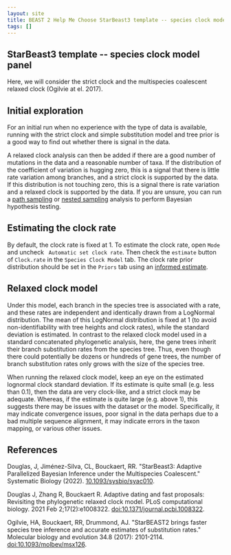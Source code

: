 ```yaml
---
layout: site
title: BEAST 2 Help Me Choose StarBeast3 template -- species clock model panel
tags: []
---
```


## StarBeast3 template -- species clock model panel

Here, we will consider the strict clock and the multispecies coalescent relaxed clock (Ogilvie at el. 2017). 


## Initial exploration

For an initial run when no experience with the type of data is available, running with the strict clock and simple substitution model and tree prior is a good way to find out whether there is signal in the data.

A relaxed clock analysis can then be added if there are a good number of mutations in the data and a reasonable number of taxa. 
If the distribution of the coefficient of variation is hugging zero, this is a signal that there is little rate variation among branches, and a strict clock is supported by the data.
If this distribution is not touching zero, this is a signal there is rate variation and a relaxed clock is supported by the data.
If you are unsure, you can run a [path sampling](https://github.com/BEAST2-Dev/model-selection) or [nested sampling](https://github.com/BEAST2-Dev/nested-sampling) analysis to perform Bayesian hypothesis testing.



## Estimating the clock rate


By default, the clock rate is fixed at 1. To estimate the clock rate, open `Mode` and uncheck ` Automatic set clock rate`. Then check the `estimate` button of `Clock.rate` in the `Species Clock Model` tab. The clock rate prior distribution should be set in the `Priors` tab using an [informed estimate](https://beast2-dev.github.io/hmc/hmc/Priors/ClockPrior/).


## Relaxed clock model


Under this model, each branch in the species tree is associated with a rate, and these rates are independent and identically drawn from a LogNormal distribution. The mean of this LogNormal distribution is fixed at 1 (to avoid non-identifiability with tree heights and clock rates), while the standard deviation is estimated. In contrast to the relaxed clock model used in a standard concatenated phylogenetic analysis, here, the gene trees inherit their branch substitution rates from the species tree. Thus, even though there could potentially be dozens or hundreds of gene trees, the number of branch substitution rates only grows with the size of the species tree.


When running the relaxed clock model, keep an eye on the estimated lognormal clock standard deviation. If its estimate is quite small (e.g. less than 0.1), then the data are very clock-like, and a strict clock may be adequate. Whereas, if the estimate is quite large (e.g. above 1), this suggests there may be issues with the dataset or the model. Specifically, it may indicate convergence issues, poor signal in the data perhaps due to a bad multiple sequence alignment, it may indicate errors in the taxon mapping, or various other issues.  


## References

Douglas, J, Jiménez-Silva, CL, Bouckaert, RR. "StarBeast3: Adaptive Parallelized Bayesian Inference under the Multispecies Coalescent." Systematic Biology (2022). <a href="https://doi.org/10.1093/sysbio/syac010">10.1093/sysbio/syac010</a>.

Douglas J, Zhang R, Bouckaert R. Adaptive dating and fast proposals: Revisiting the phylogenetic relaxed clock model. PLoS computational biology. 2021 Feb 2;17(2):e1008322. <a href="https://doi.org/10.1371/journal.pcbi.1008322">doi:10.1371/journal.pcbi.1008322</a>.

Ogilvie, HA, Bouckaert, RR, Drummond, AJ. "StarBEAST2 brings faster species tree inference and accurate estimates of substitution rates." Molecular biology and evolution 34.8 (2017): 2101-2114. <a href="https://doi.org/10.1093/molbev/msx126">doi:10.1093/molbev/msx126</a>.

